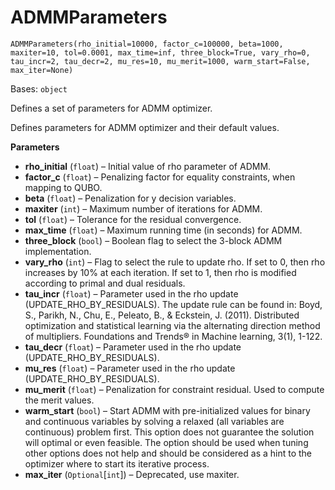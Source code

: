 # ADMMParameters

`ADMMParameters(rho_initial=10000, factor_c=100000, beta=1000, maxiter=10, tol=0.0001, max_time=inf, three_block=True, vary_rho=0, tau_incr=2, tau_decr=2, mu_res=10, mu_merit=1000, warm_start=False, max_iter=None)`

Bases: `object`

Defines a set of parameters for ADMM optimizer.

Defines parameters for ADMM optimizer and their default values.

**Parameters**

*   **rho\_initial** (`float`) – Initial value of rho parameter of ADMM.
*   **factor\_c** (`float`) – Penalizing factor for equality constraints, when mapping to QUBO.
*   **beta** (`float`) – Penalization for y decision variables.
*   **maxiter** (`int`) – Maximum number of iterations for ADMM.
*   **tol** (`float`) – Tolerance for the residual convergence.
*   **max\_time** (`float`) – Maximum running time (in seconds) for ADMM.
*   **three\_block** (`bool`) – Boolean flag to select the 3-block ADMM implementation.
*   **vary\_rho** (`int`) – Flag to select the rule to update rho. If set to 0, then rho increases by 10% at each iteration. If set to 1, then rho is modified according to primal and dual residuals.
*   **tau\_incr** (`float`) – Parameter used in the rho update (UPDATE\_RHO\_BY\_RESIDUALS). The update rule can be found in: Boyd, S., Parikh, N., Chu, E., Peleato, B., & Eckstein, J. (2011). Distributed optimization and statistical learning via the alternating direction method of multipliers. Foundations and Trends® in Machine learning, 3(1), 1-122.
*   **tau\_decr** (`float`) – Parameter used in the rho update (UPDATE\_RHO\_BY\_RESIDUALS).
*   **mu\_res** (`float`) – Parameter used in the rho update (UPDATE\_RHO\_BY\_RESIDUALS).
*   **mu\_merit** (`float`) – Penalization for constraint residual. Used to compute the merit values.
*   **warm\_start** (`bool`) – Start ADMM with pre-initialized values for binary and continuous variables by solving a relaxed (all variables are continuous) problem first. This option does not guarantee the solution will optimal or even feasible. The option should be used when tuning other options does not help and should be considered as a hint to the optimizer where to start its iterative process.
*   **max\_iter** (`Optional`\[`int`]) – Deprecated, use maxiter.
